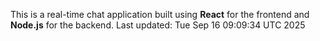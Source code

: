 This is a real-time chat application built using **React** for the frontend and **Node.js** for the backend.
Last updated: Tue Sep 16 09:09:34 UTC 2025
